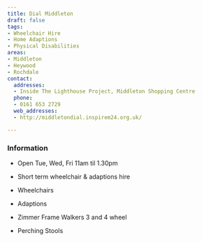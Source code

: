 ```yaml
---
title: Dial Middleton
draft: false
tags:
- Wheelchair Hire
- Home Adaptions
- Physical Disabilities
areas:
- Middleton
- Heywood
- Rochdale
contact:
  addresses:
  - Inside The Lighthouse Project, Middleton Shopping Centre
  phone:
  - 0161 653 2729
  web_addresses:
  - http://middletondial.inspirem24.org.uk/

---
```


### Information

- Open Tue, Wed, Fri   11am til 1.30pm

- Short term wheelchair & adaptions hire

- Wheelchairs
- Adaptions
- Zimmer Frame Walkers 3 and 4 wheel
- Perching Stools
